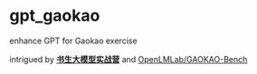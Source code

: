 # gpt_gaokao
enhance GPT for Gaokao exercise

intrigued by **[书生大模型实战营](https://github.com/InternLM/Tutorial)** and [OpenLMLab/GAOKAO-Bench](https://github.com/OpenLMLab/GAOKAO-Bench)
